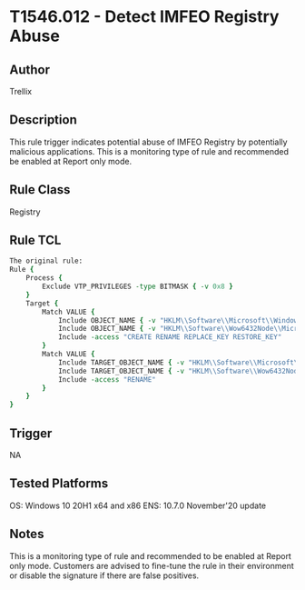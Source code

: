 # T1546.012 - Detect IMFEO Registry Abuse

## Author
Trellix

## Description
This rule trigger indicates potential abuse of IMFEO Registry by potentially malicious applications. This is a monitoring type of rule and recommended be enabled at Report only mode.

## Rule Class 
Registry

## Rule TCL
```tcl
The original rule: 
Rule {
	Process {
		Exclude VTP_PRIVILEGES -type BITMASK { -v 0x8 }
	}
	Target {
		Match VALUE {
			Include OBJECT_NAME { -v "HKLM\\Software\\Microsoft\\Windows NT\\CurrentVersion\\Image File Execution Options\\**" }
			Include OBJECT_NAME { -v "HKLM\\Software\\Wow6432Node\\Microsoft\\Windows NT\\CurrentVersion\\Image File Execution Options\\**" }
			Include -access "CREATE RENAME REPLACE_KEY RESTORE_KEY" 
		}
		Match VALUE {
			Include TARGET_OBJECT_NAME { -v "HKLM\\Software\\Microsoft\\Windows NT\\CurrentVersion\\Image File Execution Options\\**" }
			Include TARGET_OBJECT_NAME { -v "HKLM\\Software\\Wow6432Node\\Microsoft\\Windows NT\\CurrentVersion\\Image File Execution Options\\**" }
			Include -access "RENAME" 
		}
	}
}
```

## Trigger
NA

## Tested Platforms
OS: Windows 10 20H1 x64 and x86
ENS: 10.7.0 November'20 update

## Notes
This is a monitoring type of rule and recommended to be enabled at Report only mode. Customers are advised to fine-tune the rule in their environment or disable the signature if there are false positives. 
